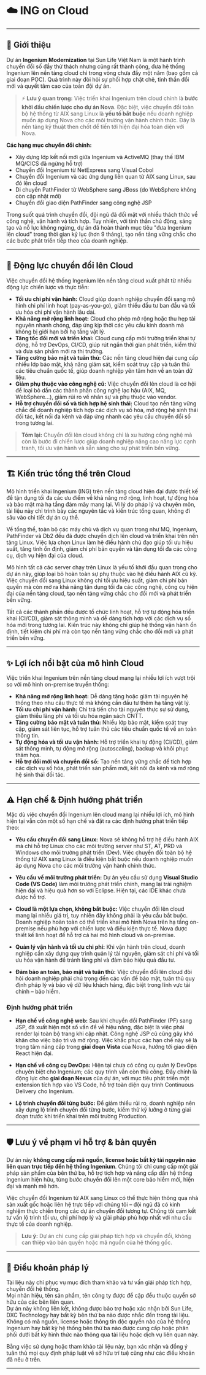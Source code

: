 # ☁️ ING on Cloud

---

## 🎯 Giới thiệu

Dự án **Ingenium Modernization** tại Sun Life Việt Nam là một hành trình chuyển đổi số đầy thử thách nhưng cũng rất thành công, đưa hệ thống Ingenium lên nền tảng cloud chỉ trong vòng chưa đầy một năm (bao gồm cả giai đoạn POC). Quá trình này đòi hỏi sự phối hợp chặt chẽ, tinh thần đổi mới và quyết tâm cao của toàn đội dự án.

> ⚡ **Lưu ý quan trọng:** Việc triển khai Ingenium trên cloud chính là **bước khởi đầu chiến lược cho dự án Nova**. Đặc biệt, việc chuyển đổi toàn bộ hệ thống từ AIX sang Linux là **yếu tố bắt buộc** nếu doanh nghiệp muốn áp dụng Nova cho các môi trường vận hành chính thức. Đây là nền tảng kỹ thuật then chốt để tiến tới hiện đại hóa toàn diện với Nova.

**Các hạng mục chuyển đổi chính:**
- Xây dựng lớp kết nối mới giữa Ingenium và ActiveMQ (thay thế IBM MQ/CICS đã ngừng hỗ trợ)
- Chuyển đổi Ingenium từ NetExpress sang Visual Cobol
- Chuyển đổi Ingenium và các ứng dụng liên quan từ AIX sang Linux, sau đó lên cloud
- Di chuyển PathFinder từ WebSphere sang JBoss (do WebSphere không còn cập nhật mới)
- Chuyển đổi giao diện PathFinder sang công nghệ JSP

Trong suốt quá trình chuyển đổi, đội ngũ đã đối mặt với nhiều thách thức về công nghệ, vận hành và tích hợp. Tuy nhiên, với tinh thần chủ động, sáng tạo và nỗ lực không ngừng, dự án đã hoàn thành mục tiêu "đưa Ingenium lên cloud" trong thời gian kỷ lục (hơn 9 tháng), tạo nền tảng vững chắc cho các bước phát triển tiếp theo của doanh nghiệp.

---

## 🚀 Động lực chuyển đổi lên Cloud

Việc chuyển đổi hệ thống Ingenium lên nền tảng cloud xuất phát từ nhiều động lực chiến lược và thực tiễn:

- **Tối ưu chi phí vận hành:** Cloud giúp doanh nghiệp chuyển đổi sang mô hình chi phí linh hoạt (pay-as-you-go), giảm thiểu đầu tư ban đầu và tối ưu hóa chi phí vận hành lâu dài.
- **Khả năng mở rộng linh hoạt:** Cloud cho phép mở rộng hoặc thu hẹp tài nguyên nhanh chóng, đáp ứng kịp thời các yêu cầu kinh doanh mà không bị giới hạn bởi hạ tầng vật lý.
- **Tăng tốc đổi mới và triển khai:** Cloud cung cấp môi trường triển khai tự động, hỗ trợ DevOps, CI/CD, giúp rút ngắn thời gian phát triển, kiểm thử và đưa sản phẩm mới ra thị trường.
- **Tăng cường bảo mật và tuân thủ:** Các nền tảng cloud hiện đại cung cấp nhiều lớp bảo mật, khả năng giám sát, kiểm soát truy cập và tuân thủ các tiêu chuẩn quốc tế, giúp doanh nghiệp yên tâm hơn về an toàn dữ liệu.
- **Giảm phụ thuộc vào công nghệ cũ:** Việc chuyển đổi lên cloud là cơ hội để loại bỏ dần các thành phần công nghệ lạc hậu (AIX, MQ, WebSphere...), giảm rủi ro về nhân sự và phụ thuộc vào vendor.
- **Hỗ trợ chuyển đổi số và tích hợp hệ sinh thái:** Cloud tạo nền tảng vững chắc để doanh nghiệp tích hợp các dịch vụ số hóa, mở rộng hệ sinh thái đối tác, kết nối đa kênh và đáp ứng nhanh các yêu cầu chuyển đổi số trong tương lai.

> **Tóm lại:** Chuyển đổi lên cloud không chỉ là xu hướng công nghệ mà còn là bước đi chiến lược giúp doanh nghiệp nâng cao năng lực cạnh tranh, tối ưu vận hành và sẵn sàng cho sự phát triển bền vững.

---

## 🏗️ Kiến trúc tổng thể trên Cloud

Mô hình triển khai Ingenium (ING) trên nền tảng cloud hiện đại được thiết kế để tận dụng tối đa các ưu điểm về khả năng mở rộng, linh hoạt, tự động hóa và bảo mật mà hạ tầng đám mây mang lại. Vì lý do pháp lý và chuyên môn, tài liệu này chỉ trình bày các nguyên tắc và kiến trúc tổng quan, không đi sâu vào chi tiết dự án cụ thể.

Về tổng thể, toàn bộ các máy chủ và dịch vụ quan trọng như MQ, Ingenium, PathFinder và Db2 đều đã được chuyển dịch lên cloud và triển khai trên nền tảng Linux. Việc lựa chọn Linux làm hệ điều hành chủ đạo giúp tối ưu hiệu suất, tăng tính ổn định, giảm chi phí bản quyền và tận dụng tối đa các công cụ, dịch vụ hiện đại của cloud.

Mô hình tất cả các server chạy trên Linux là yếu tố khởi đầu quan trọng cho dự án này, giúp loại bỏ hoàn toàn sự phụ thuộc vào hệ điều hành AIX cũ kỹ. Việc chuyển đổi sang Linux không chỉ tối ưu hiệu suất, giảm chi phí bản quyền mà còn mở ra khả năng tận dụng tối đa các công nghệ, công cụ hiện đại của nền tảng cloud, tạo nền tảng vững chắc cho đổi mới và phát triển bền vững.

Tất cả các thành phần đều được tổ chức linh hoạt, hỗ trợ tự động hóa triển khai (CI/CD), giám sát thông minh và dễ dàng tích hợp với các dịch vụ số hóa mới trong tương lai. Kiến trúc này không chỉ giúp hệ thống vận hành ổn định, tiết kiệm chi phí mà còn tạo nền tảng vững chắc cho đổi mới và phát triển bền vững.

---

## ✨ Lợi ích nổi bật của mô hình Cloud

Việc triển khai Ingenium trên nền tảng cloud mang lại nhiều lợi ích vượt trội so với mô hình on-premise truyền thống:

- **Khả năng mở rộng linh hoạt:** Dễ dàng tăng hoặc giảm tài nguyên hệ thống theo nhu cầu thực tế mà không cần đầu tư thêm hạ tầng vật lý.
- **Tối ưu chi phí vận hành:** Chỉ trả tiền cho tài nguyên thực sự sử dụng, giảm thiểu lãng phí và tối ưu hóa ngân sách CNTT.
- **Tăng cường bảo mật và tuân thủ:** Nhiều lớp bảo mật, kiểm soát truy cập, giám sát liên tục, hỗ trợ tuân thủ các tiêu chuẩn quốc tế về an toàn thông tin.
- **Tự động hóa và tối ưu vận hành:** Hỗ trợ triển khai tự động (CI/CD), giám sát thông minh, tự động mở rộng (autoscaling), backup và khôi phục thảm họa.
- **Hỗ trợ đổi mới và chuyển đổi số:** Tạo nền tảng vững chắc để tích hợp các dịch vụ số hóa, phát triển sản phẩm mới, kết nối đa kênh và mở rộng hệ sinh thái đối tác.

---

## ⚠️ Hạn chế & Định hướng phát triển

Mặc dù việc chuyển đổi Ingenium lên cloud mang lại nhiều lợi ích, mô hình hiện tại vẫn còn một số hạn chế và đặt ra các định hướng phát triển tiếp theo:

- **Yêu cầu chuyển đổi sang Linux:** Nova sẽ không hỗ trợ hệ điều hành AIX mà chỉ hỗ trợ Linux cho các môi trường server như ST, AT, PRD và Windows cho môi trường phát triển (Dev). Việc chuyển đổi toàn bộ hệ thống từ AIX sang Linux là điều kiện bắt buộc nếu doanh nghiệp muốn áp dụng Nova cho các môi trường vận hành chính thức.

- **Yêu cầu về môi trường phát triển:** Dự án yêu cầu sử dụng **Visual Studio Code (VS Code)** làm môi trường phát triển chính, mang lại trải nghiệm hiện đại và hiệu quả hơn so với Eclipse. Hiện tại, các IDE khác chưa được hỗ trợ.

- **Cloud là một lựa chọn, không bắt buộc:** Việc chuyển đổi lên cloud mang lại nhiều giá trị, tuy nhiên đây không phải là yêu cầu bắt buộc. Doanh nghiệp hoàn toàn có thể triển khai mô hình Nova trên hạ tầng on-premise nếu phù hợp với chiến lược và điều kiện thực tế. Nova được thiết kế linh hoạt để hỗ trợ cả hai mô hình cloud và on-premise.

- **Quản lý vận hành và tối ưu chi phí:** Khi vận hành trên cloud, doanh nghiệp cần xây dựng quy trình quản lý tài nguyên, giám sát chi phí và tối ưu hóa vận hành để tránh lãng phí và đảm bảo hiệu quả đầu tư.

- **Đảm bảo an toàn, bảo mật và tuân thủ:** Việc chuyển đổi lên cloud đòi hỏi doanh nghiệp phải chú trọng đến các vấn đề bảo mật, tuân thủ quy định pháp lý và bảo vệ dữ liệu khách hàng, đặc biệt trong lĩnh vực tài chính – bảo hiểm.

### Định hướng phát triển

- **Hạn chế về công nghệ web:** Sau khi chuyển đổi PathFinder (PF) sang JSP, đã xuất hiện một số vấn đề về hiệu năng, đặc biệt là việc phải render lại toàn bộ trang khi cập nhật. Công nghệ JSP cũ cũng gây khó khăn cho việc bảo trì và mở rộng. Việc khắc phục các hạn chế này sẽ là trọng tâm nâng cấp trong **giai đoạn Vista** của Nova, hướng tới giao diện React hiện đại.

- **Hạn chế về công cụ DevOps:** Hiện tại chưa có công cụ quản lý DevOps chuyên biệt cho Ingenium; các quy trình vẫn còn thủ công. Đây chính là động lực cho **giai đoạn Nexus** của dự án, với mục tiêu phát triển một extension tích hợp vào VS Code, hỗ trợ toàn diện quy trình Continuous Delivery cho Ingenium.

- **Lộ trình chuyển đổi từng bước:** Để giảm thiểu rủi ro, doanh nghiệp nên xây dựng lộ trình chuyển đổi từng bước, kiểm thử kỹ lưỡng ở từng giai đoạn trước khi triển khai trên môi trường Production.

---

## 🛡️ Lưu ý về phạm vi hỗ trợ & bản quyền

Dự án này **không cung cấp mã nguồn, license hoặc bất kỳ tài nguyên nào liên quan trực tiếp đến hệ thống Ingenium**. Chúng tôi chỉ cung cấp một giải pháp sản phẩm của bên thứ ba, hỗ trợ tích hợp và nâng cấp dần hệ thống Ingenium hiện hữu, từng bước chuyển đổi lên một core bảo hiểm mới, hiện đại và mạnh mẽ hơn.

Việc chuyển đổi Ingenium từ AIX sang Linux có thể thực hiện thông qua nhà sản xuất gốc hoặc liên hệ trực tiếp với chúng tôi – đội ngũ đã có kinh nghiệm thực chiến trong các dự án chuyển đổi tương tự. Chúng tôi cam kết tư vấn lộ trình tối ưu, chi phí hợp lý và giải pháp phù hợp nhất với nhu cầu thực tế của doanh nghiệp.

> **Lưu ý:** Dự án chỉ cung cấp giải pháp tích hợp và chuyển đổi, không can thiệp vào bản quyền hoặc mã nguồn của hệ thống gốc.

---

## 📄 Điều khoản pháp lý

Tài liệu này chỉ phục vụ mục đích tham khảo và tư vấn giải pháp tích hợp, chuyển đổi hệ thống.  
Mọi nhãn hiệu, tên sản phẩm, tên công ty được đề cập đều thuộc quyền sở hữu của các bên liên quan.  
Dự án này không liên kết, không được bảo trợ hoặc xác nhận bởi Sun Life, DXC Technology hay bất kỳ bên thứ ba nào được nhắc đến trong tài liệu.  
Không có mã nguồn, license hoặc thông tin độc quyền nào của hệ thống Ingenium hay bất kỳ hệ thống bên thứ ba nào được cung cấp hoặc phân phối dưới bất kỳ hình thức nào thông qua tài liệu hoặc dịch vụ liên quan này.

Bằng việc sử dụng hoặc tham khảo tài liệu này, bạn xác nhận và đồng ý tuân thủ mọi quy định pháp luật về sở hữu trí tuệ cũng như các điều khoản đã nêu ở trên.

---
